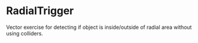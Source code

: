 # RadialTrigger
Vector exercise for detecting if object is inside/outside of radial area without using colliders.
